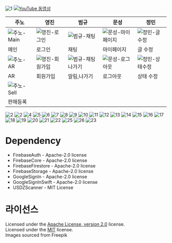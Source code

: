 ![1](https://github.com/user-attachments/assets/9edd264e-cb25-4555-ab91-ed9f64d15f2a)
[![YouTube 동영상](https://github.com/user-attachments/assets/0c19c1bf-22de-4d2b-8abd-062696882078)](https://youtu.be/WIcT_SfhWOo?si=7nvebPnKOrxbvVXo)

| 주노 | 영진 | 범규 | 문성 | 정민 |
|------|------|------|------|------|
| ![주노-Main](https://github.com/user-attachments/assets/d27f9d67-f921-4d0b-a5c5-4828d2406c2a) | ![영진-로그인](https://github.com/user-attachments/assets/107c1e96-0bfe-4744-8b88-2daa77309198) | ![범규-채팅](https://github.com/user-attachments/assets/087280af-35d3-4995-983f-673260eed59a) | ![문성-마이페이지](https://github.com/user-attachments/assets/50949d86-5f80-4c43-a1f1-272ff1673f4d) | ![정민-글 수정](https://github.com/user-attachments/assets/0eed1282-6d76-4a9d-838a-b1254aa4f121) |
| 메인 | 로그인 | 채팅 | 마이페이지 | 글 수정 |
| ![주노-AR](https://github.com/user-attachments/assets/163a4db1-a225-4282-98da-75462ab302c2) | ![영진-회원가입](https://github.com/user-attachments/assets/b6afc990-3280-4073-b561-8103715c4789) | ![범규-채팅나가기](https://github.com/user-attachments/assets/0236a14a-bcb9-4eaa-bce7-c702dc3aa757) | ![문성-로그아웃](https://github.com/user-attachments/assets/de3f9732-150c-4301-bcab-9fb556277579) | ![정민-상태수정](https://github.com/user-attachments/assets/b6ce298a-d128-4ad8-a866-0172f65fe4ff) |
| AR | 회원가입 | 알림,나가기 | 로그아웃 | 상태 수정 |
| ![주노-Sell](https://github.com/user-attachments/assets/b4b67ddf-c1b3-47bc-988e-5af02e79195d) |  |  |  |  |
| 판매등록 |  |  |  |  |

![2](https://github.com/user-attachments/assets/1ee049f8-4592-45b3-b1e1-dcb22747a801)
![2](https://github.com/user-attachments/assets/09795363-bac1-4d67-90d8-e28de50d3120)
![4](https://github.com/user-attachments/assets/2df70660-b89c-4640-831e-bdabd0987084)
![5](https://github.com/user-attachments/assets/a6af3ad3-0b08-43e6-b476-6897b3e71691)
![6](https://github.com/user-attachments/assets/dc04f01d-ae80-4fe1-a192-52ba2c6d5f1e)
![7](https://github.com/user-attachments/assets/02d5c8ff-26a9-4f8e-8f5d-1406e7fb25c0)
![8](https://github.com/user-attachments/assets/32d6be0a-27a0-4ccb-ac0a-6b3962b742d0)
![9](https://github.com/user-attachments/assets/01aac9e1-73a9-49f2-9256-f4ec95124d04)
![10](https://github.com/user-attachments/assets/db8e8615-f8d7-4621-bcf0-88281d73134f)
![11](https://github.com/user-attachments/assets/8c265c51-faea-422f-bc83-32c3e5be1ab7)
![12](https://github.com/user-attachments/assets/bc1c70dc-8f6b-4e17-90dd-4288553c8e06)
![13](https://github.com/user-attachments/assets/e9266215-6225-4cc2-8640-328734b85a48)
![14](https://github.com/user-attachments/assets/ec2dc613-593c-4c17-a44b-57b012033bd6)
![15](https://github.com/user-attachments/assets/3a4a24a8-38ff-4de7-b286-3dd1e982fc8e)
![16](https://github.com/user-attachments/assets/94740798-197f-4b50-bdeb-0a480863cbf7)
![17](https://github.com/user-attachments/assets/fb905ce8-b310-4568-8b55-adc4ae38485d)
![18](https://github.com/user-attachments/assets/0f2a9089-4929-4183-8234-bc3428b7b508)
![19](https://github.com/user-attachments/assets/72003819-3cf8-4217-87d9-dccc4ba7c91a)
![20](https://github.com/user-attachments/assets/4dd86977-6a5a-4adf-8281-b7a95051574e)
![21](https://github.com/user-attachments/assets/463241ec-6895-445b-a53b-4955134f1fe2)
![22](https://github.com/user-attachments/assets/7010fefe-2b7d-40da-9e9d-ef0b8ce56acc)
![25](https://github.com/user-attachments/assets/2677839e-7127-4db6-9c89-81cdf13ba2e7)
![26](https://github.com/user-attachments/assets/b6e68ec0-f2c0-4849-a2da-02c3d061e46e)
![23](https://github.com/user-attachments/assets/3f011d7c-554e-400c-8c92-eb27d575dafc)


# Dependency
- FirebaseAuth - Apache-2.0 license
- FirebaseCore - Apache-2.0 license
- FirebaseFirestore - Apache-2.0 license
- FirebaseStorage - Apache-2.0 license
- GoogleSignIn - Apache-2.0 license
- GoogleSignInSwift - Apache-2.0 license
- USDZScanner - MIT License

# 라이선스
Licensed under the [Apache License, version 2.0](LICENSE) license.   
Licensed under the [MIT](LICENSE) license.   
Images sourced from Freepik
